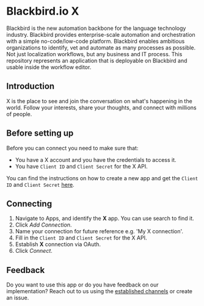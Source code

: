 # Blackbird.io X

Blackbird is the new automation backbone for the language technology industry. Blackbird provides enterprise-scale automation and orchestration with a simple no-code/low-code platform. Blackbird enables ambitious organizations to identify, vet and automate as many processes as possible. Not just localization workflows, but any business and IT process. This repository represents an application that is deployable on Blackbird and usable inside the workflow editor.

## Introduction

X is the place to see and join the conversation on what's happening in the world. Follow your interests, share your thoughts, and connect with millions of people.

## Before setting up

Before you can connect you need to make sure that:

- You have a X account and you have the credentials to access it.
- You have `Client ID` and `Client Secret` for the X API.

You can find the instructions on how to create a new app and get the `Client ID` and `Client Secret` [here](https://developer.x.com/en/docs/authentication/oauth-1-0a/api-key-and-secret).

## Connecting

1. Navigate to Apps, and identify the **X** app. You can use search to find it.
2. Click _Add Connection_.
3. Name your connection for future reference e.g. 'My X connection'.
4. Fill in the `Client ID` and `Client Secret` for the X API.
5. Establish **X** connection via OAuth.
6. Click _Connect_.



## Feedback

Do you want to use this app or do you have feedback on our implementation? Reach out to us using the [established channels](https://www.blackbird.io/) or create an issue.

<!-- end docs -->
